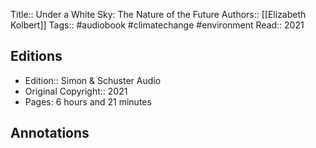 Title::  Under a White Sky: The Nature of the Future
Authors::  [[Elizabeth Kolbert]]
Tags::  #audiobook #climatechange #environment 
Read::  2021

## Editions
- Edition::  Simon & Schuster Audio
- Original Copyright::  2021
- Pages: 6 hours and 21 minutes

## Annotations
